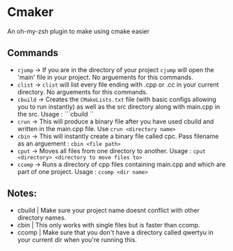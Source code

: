 # Cmaker
An oh-my-zsh plugin to make using cmake easier

## Commands
* ```cjump``` -> If you are in the directory of your project ```cjump``` will open the 'main' file in your project. No arguements for this commands.
* ```clist``` -> ```clist``` will list every file ending with .cpp or .cc in your current directory.  No arguements for this commands.
* ```cbuild``` -> Creates the ```CMakeLists.txt``` file (with basic configs allowing you to run instantly) as well as the src directory along with main.cpp in the src. Usage : ```cbuild <project name>``
* ```crun``` -> This will produce a binary file after you have used cbuild and written in the main.cpp file. Use ```crun <directory name>```
* ```cbin``` -> This will instantly create a binary file called cpc. Pass filename as an arguement : ```cbin <file path>```
* ```cput``` -> Moves all files from one directory to another. Usage : ```cput <directory> <directory to move files to>```
* ```ccomp``` -> Runs a directory of cpp files containing main.cpp and which are part of one project. Usage : ```ccomp <dir name>```

## Notes:
* cbuild | Make sure your project name doesnt conflict with other directory names.
* cbin | This only works with single files but is faster than ccomp.
* ccomp | Make sure that you don't have a directory called qwertyu in your current dir when you're running this.
